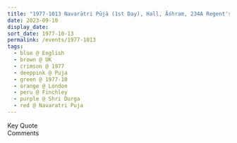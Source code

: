 ```yaml
---
title: "1977-1013 Navarātri Pūjā (1st Day), Hall, Āśhram, 234A Regent's Park Road, Finchley, London, UK"
date: 2023-09-10
display_date: 
sort_date: 1977-10-13
permalink: /events/1977-1013
tags:
  - blue @ English
  - brown @ UK
  - crimson @ 1977
  - deeppink @ Puja
  - green @ 1977-10
  - orange @ London
  - peru @ Finchley
  - purple @ Shri Durga
  - red @ Navaratri Puja
---
```


<wave-list>
  <list-title color="green" width="75">Key Quote</list-title>
  <list-item color="BlanchedAlmond"  width="200"></list-item>
  <list-item color="Lavender"></list-item>
  <list-item color="BlanchedAlmond"></list-item>
</wave-list>

<br>

<wave-list>
  <list-title color="green" width="75">Comments</list-title>
  <list-item color="BlanchedAlmond"  width="200"></list-item>
  <list-item color="Lavender"></list-item>
  <list-item color="BlanchedAlmond"></list-item>
</wave-list>
